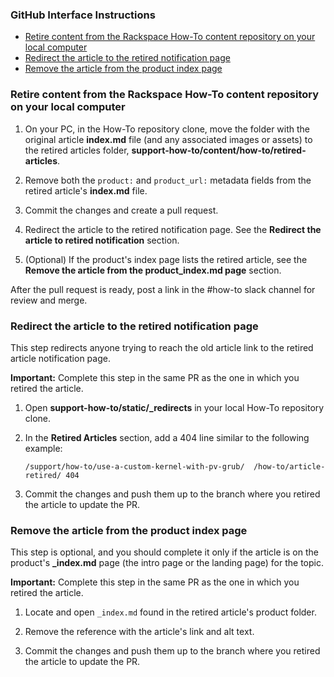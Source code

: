 ### GitHub Interface Instructions

- [Retire content from the Rackspace How-To content repository on your local computer](#retire-content-from-the-rackspace-how-to-content-repository-on-your-local-computer)
- [Redirect the article to the retired notification page](#redirect-the-article-to-the-retired-notification-page)
- [Remove the article from the product index page](#remove-the-article-from-the-product-index-page)

### Retire content from the Rackspace How-To content repository on your local computer

1. On your PC, in the How-To repository clone, move the folder with the original article **index.md** file (and any associated images or assets) to the retired articles folder, **support-how-to/content/how-to/retired-articles**.

2. Remove both the `product:` and `product_url:` metadata fields from the retired article's **index.md** file.

3. Commit the changes and create a pull request.

4. Redirect the article to the retired notification page.  See the **Redirect the article to retired notification** section.

5. (Optional) If the product's index page lists the retired article, see the **Remove the article from the product\_index.md page** section.

After the pull request is ready, post a link in the #how-to slack channel for review and merge.

### Redirect the article to the retired notification page

This step redirects anyone trying to reach the old article link to the retired article notification page.

**Important:** Complete this step in the same PR as the one in which you retired the article.

1. Open **support-how-to/static/\_redirects** in your local How-To repository clone.

2. In the **Retired Articles** section, add a 404 line similar to the following example:

       /support/how-to/use-a-custom-kernel-with-pv-grub/  /how-to/article-retired/ 404

3. Commit the changes and push them up to the branch where you retired the article to update the PR.


### Remove the article from the product index page

This step is optional, and you should complete it only if the article is on the product's **\_index.md** page (the intro page or the landing page) for the topic.

**Important:** Complete this step in the same PR as the one in which you retired the article.

1. Locate and open `_index.md` found in the retired article's product folder.

2. Remove the reference with the article's link and alt text.

3. Commit the changes and push them up to the branch where you retired the article to update the PR.
